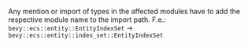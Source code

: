 Any mention or import of types in the affected modules have to add the respective module name to the import path.
F.e.:
`bevy::ecs::entity::EntityIndexSet` -> `bevy::ecs::entity::index_set::EntityIndexSet`
